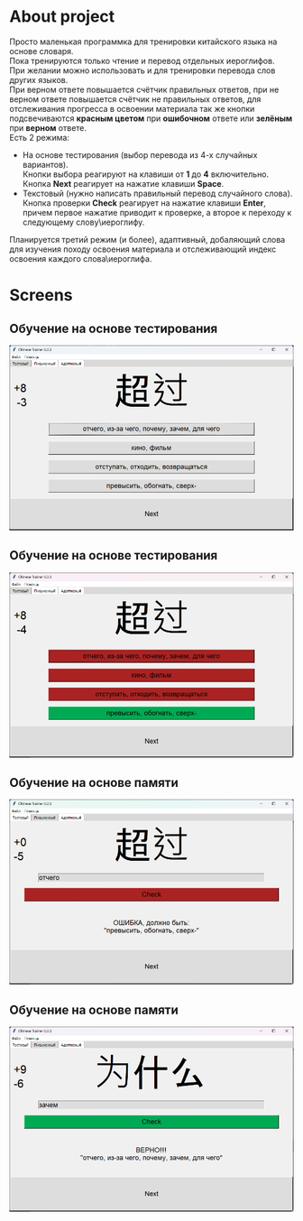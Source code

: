 # About project

Просто маленькая программка для тренировки китайского языка на основе словаря.  
Пока тренируются только чтение и перевод отдельных иероглифов.  
При желании можно использовать и для тренировки перевода слов других языков.  
При верном ответе повышается счётчик правильных ответов, при не верном ответе повышается счётчик не правильных ответов, для отслеживания прогресса в освоении материала так же кнопки подсвечиваются **красным цветом** при **ошибочном** ответе или **зелёным** при **верном** ответе.  
Есть 2 режима:
- На основе тестирования (выбор перевода из 4-х случайных вариантов).  
Кнопки выбора реагируют на клавиши от **1** до **4** включительно.  
Кнопка **Next** реагирует на нажатие клавиши **Space**.
- Текстовый (нужно написать правильный перевод случайного слова).  
Кнопка проверки **Check** реагирует на нажатие клавиши **Enter**, причем первое нажатие приводит к проверке, а второе к переходу к следующему слову\иероглифу. 

Планируется третий режим (и более), адаптивный, добаляющий слова для изучения походу освоения 
материала и отслеживающий индекс освоения каждого слова\иероглифа.

# Screens  
## Обучение на основе тестирования
![Обучение на основе тестирования](https://github.com/Deciptikon/Python_Chiness_Workout/blob/main/Screens/v0.2.3/0.jpg)  
## Обучение на основе тестирования
![Обучение на основе тестирования](https://github.com/Deciptikon/Python_Chiness_Workout/blob/main/Screens/v0.2.3/1.jpg)  

## Обучение на основе памяти
![Обучение на основе памяти](https://github.com/Deciptikon/Python_Chiness_Workout/blob/main/Screens/v0.2.3/2.jpg)  
## Обучение на основе памяти
![Обучение на основе памяти](https://github.com/Deciptikon/Python_Chiness_Workout/blob/main/Screens/v0.2.3/3.jpg)  